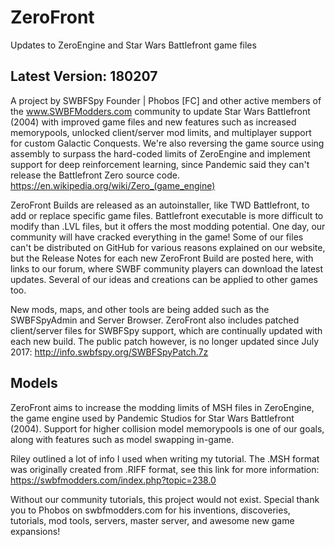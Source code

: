 # ZeroFront
Updates to ZeroEngine and Star Wars Battlefront game files

Latest Version: 180207
-
A project by SWBFSpy Founder | Phobos [FC] and other active members of the www.SWBFModders.com community to update Star Wars Battlefront (2004) with improved game files and new features such as increased memorypools, unlocked client/server mod limits, and multiplayer support for custom Galactic Conquests. We're also reversing the game source using assembly to surpass the hard-coded limits of ZeroEngine and implement support for deep reinforcement learning, since Pandemic said they can't release the Battlefront Zero source code. https://en.wikipedia.org/wiki/Zero_(game_engine)

ZeroFront Builds are released as an autoinstaller, like TWD Battlefront, to add or replace specific game files. Battlefront executable is more difficult to modify than .LVL files, but it offers the most modding potential. One day, our community will have cracked everything in the game! Some of our files can't be distributed on GitHub for various reasons explained on our website, but the Release Notes for each new ZeroFront Build are posted here, with links to our forum, where SWBF community players can download the latest updates. Several of our ideas and creations can be applied to other games too.

New mods, maps, and other tools are being added such as the SWBFSpyAdmin and Server Browser. ZeroFront also includes patched client/server files for SWBFSpy support, which are continually updated with each new build. The public patch however, is no longer updated since July 2017: http://info.swbfspy.org/SWBFSpyPatch.7z

Models
-
ZeroFront aims to increase the modding limits of MSH files in ZeroEngine, the game engine used by Pandemic Studios for Star Wars Battlefront (2004). Support for higher collision model memorypools is one of our goals, along with features such as model swapping in-game. 

Riley outlined a lot of info I used when writing my tutorial. The .MSH format was originally created from .RIFF format, see this link for more information: https://swbfmodders.com/index.php?topic=238.0

Without our community tutorials, this project would not exist. Special thank you to Phobos on swbfmodders.com for his inventions, discoveries, tutorials, mod tools, servers, master server, and awesome new game expansions! 
